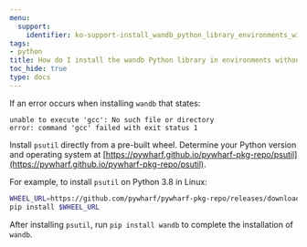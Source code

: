 ```yaml
---
menu:
  support:
    identifier: ko-support-install_wandb_python_library_environments_without_gcc
tags:
- python
title: How do I install the wandb Python library in environments without gcc?
toc_hide: true
type: docs
---
```


If an error occurs when installing `wandb` that states:

```
unable to execute 'gcc': No such file or directory
error: command 'gcc' failed with exit status 1
```

Install `psutil` directly from a pre-built wheel. Determine your Python version and operating system at [https://pywharf.github.io/pywharf-pkg-repo/psutil](https://pywharf.github.io/pywharf-pkg-repo/psutil).

For example, to install `psutil` on Python 3.8 in Linux:

```bash
WHEEL_URL=https://github.com/pywharf/pywharf-pkg-repo/releases/download/psutil-5.7.0-cp38-cp38-manylinux2010_x86_64.whl#sha256=adc36dabdff0b9a4c84821ef5ce45848f30b8a01a1d5806316e068b5fd669c6d
pip install $WHEEL_URL
```

After installing `psutil`, run `pip install wandb` to complete the installation of `wandb`.